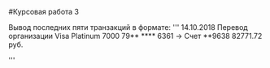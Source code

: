 #Курсовая работа 3

Вывод последних пяти транзакций в формате:
'''
14.10.2018 Перевод организации
Visa Platinum 7000 79** **** 6361 -> Счет **9638
82771.72 руб.

'''